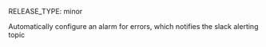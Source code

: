 RELEASE_TYPE: minor

Automatically configure an alarm for errors, which notifies the slack alerting topic
